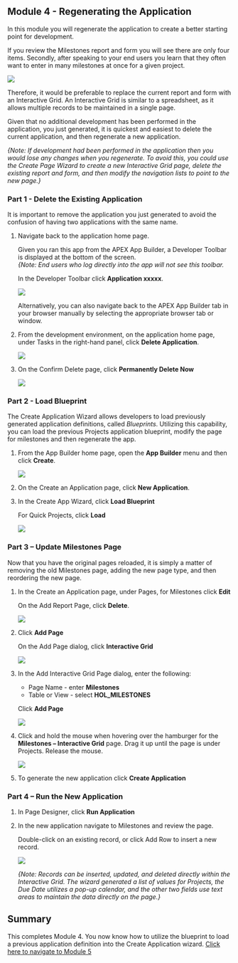 ## Module 4 - Regenerating the Application

In this module you will regenerate the application to create a better starting point for development. 

If you review the Milestones report and form you will see there are only four items. Secondly, after speaking to your end users you learn that they often want to enter in many milestones at once for a given project.

![](images/4/milestones.png)

Therefore, it would be preferable to replace the current report and form with an Interactive Grid. An Interactive Grid is similar to a spreadsheet, as it allows multiple records to be maintained in a single page.

Given that no additional development has been performed in the application, you just generated, it is quickest and easiest to delete the current application, and then regenerate a new application. 

*{Note: If development had been performed in the application then you would lose any changes when you regenerate. To avoid this, you could use the Create Page Wizard to create a new Interactive Grid page, delete the existing report and form, and then modify the navigation lists to point to the new page.}*

### **Part 1** - Delete the Existing Application
It is important to remove the application you just generated to avoid the confusion of having two applications with the same name.

1. Navigate back to the application home page. 

    Given you ran this app from the APEX App Builder, a Developer Toolbar is displayed at the bottom of the screen.     
    *{Note: End users who log directly into the app will not see this toolbar.* 

    In the Developer Toolbar click **Application xxxxx**.

    ![](images/4/dev-toolbar.png)
    
    Alternatively, you can also navigate back to the APEX App Builder tab in your browser manually by selecting the appropriate browser tab or window. 
    
2. From the development environment, on the application home page, under Tasks in the right-hand panel, click **Delete Application**.

    ![](images/4/delete-app.png) 

3. On the Confirm Delete page, click **Permanently Delete Now**

    ![](images/4/perm-delete-now.png) 

### **Part 2** - Load Blueprint
The Create Application Wizard allows developers to load previously generated application definitions, called _Blueprints_. Utilizing this capability, you can load the previous Projects application blueprint, modify the page for milestones and then regenerate the app.

1. From the App Builder home page, open the **App Builder** menu and then click **Create**.

    ![](images/4/go-create-app.png) 

2. On the Create an Application page, click **New Application**.

3. In the Create App Wizard, click **Load Blueprint**

    For Quick Projects, click **Load**

    ![](images/4/load-blueprint.png) 

### **Part 3** – Update Milestones Page
Now that you have the original pages reloaded, it is simply a matter of removing the old Milestones page, adding the new page type, and then reordering the new page.

1. In the Create an Application page, under Pages, for Milestones click **Edit**

    On the Add Report Page, click **Delete**.

    ![](images/4/delete-page.png) 

2. Click **Add Page**

    On the Add Page dialog, click **Interactive Grid**

    ![](images/4/select-ig.png) 

3. In the Add Interactive Grid Page dialog, enter the following:
    - Page Name - enter **Milestones**
    - Table or View - select **HOL_MILESTONES**

    Click **Add Page**

    ![](images/4/add-page.png) 

4. Click and hold the mouse when hovering over the hamburger for the **Milestones – Interactive Grid** page.
    Drag it up until the page is under Projects. Release the mouse.

    ![](images/4/drag-page.png) 

5. To generate the new application click **Create Application**

### **Part 4** – Run the New Application

1. In Page Designer, click **Run Application**

2. In the new application navigate to Milestones and review the page.

    Double-click on an existing record, or click Add Row to insert a new record.

    ![](images/4/new-page.png)

    *{Note: Records can be inserted, updated, and deleted directly within the Interactive Grid. The wizard generated a list of values for Projects, the Due Date utilizes a pop-up calendar, and the other two fields use text areas to maintain the data directly on the page.}*

## Summary
This completes Module 4. You now know how to utilize the blueprint to load a previous application definition into the Create Application wizard. [Click here to navigate to Module 5](5-improving-tasks.md)
     
